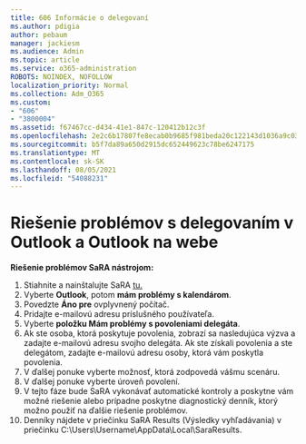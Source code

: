 ```yaml
---
title: 606 Informácie o delegovaní
ms.author: pdigia
author: pebaum
manager: jackiesm
ms.audience: Admin
ms.topic: article
ms.service: o365-administration
ROBOTS: NOINDEX, NOFOLLOW
localization_priority: Normal
ms.collection: Adm_O365
ms.custom:
- "606"
- "3800004"
ms.assetid: f67467cc-d434-41e1-847c-120412b12c3f
ms.openlocfilehash: 2e2c6b17807fe8ecab0b9685f981beda20c122143d1036a9c03075552c5ca897
ms.sourcegitcommit: b5f7da89a650d2915dc652449623c78be6247175
ms.translationtype: MT
ms.contentlocale: sk-SK
ms.lasthandoff: 08/05/2021
ms.locfileid: "54088231"
---
```

# <a name="troubleshooting-delegation-in-outlook-and-outlook-on-the-web"></a>Riešenie problémov s delegovaním v Outlook a Outlook na webe

**Riešenie problémov SaRA nástrojom:**

1. Stiahnite a nainštalujte SaRA [tu.](https://aka.ms/SaRA-SkypeForBusinessSignIn)
1. Vyberte **Outlook**, potom **mám problémy s kalendárom**.
1. Povedzte **Áno pre** ovplyvnený počítač.
1. Pridajte e-mailovú adresu príslušného používateľa.
1. Vyberte **položku Mám problémy s povoleniami delegáta**.
1. Ak ste osoba, ktorá poskytuje povolenia, zobrazí sa nasledujúca výzva a zadajte e-mailovú adresu svojho delegáta. Ak ste získali povolenia a ste delegátom, zadajte e-mailovú adresu osoby, ktorá vám poskytla povolenia.
1. V ďalšej ponuke vyberte možnosť, ktorá zodpovedá vášmu scenáru.
1. V ďalšej ponuke vyberte úroveň povolení.
1. V tejto fáze bude SaRA vykonávať automatické kontroly a poskytne vám možné riešenie alebo prípadne poskytne diagnostický denník, ktorý možno použiť na ďalšie riešenie problémov.
1. Denníky nájdete v priečinku SaRA Results (Výsledky vyhľadávania) v priečinku C:\Users\Username\AppData\Local\SaraResults.
